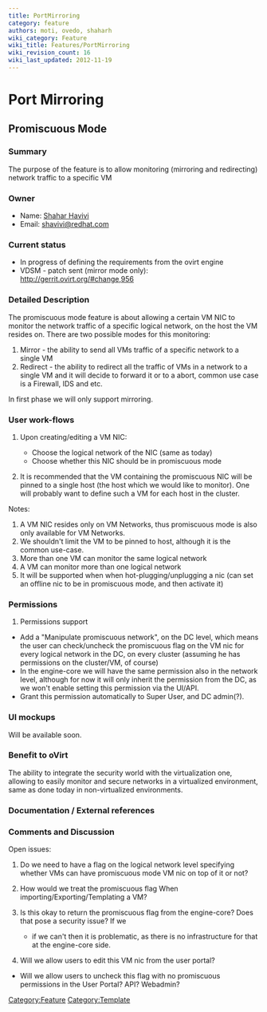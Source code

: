 ```yaml
---
title: PortMirroring
category: feature
authors: moti, ovedo, shaharh
wiki_category: Feature
wiki_title: Features/PortMirroring
wiki_revision_count: 16
wiki_last_updated: 2012-11-19
---
```


# Port Mirroring

## Promiscuous Mode

### Summary

The purpose of the feature is to allow monitoring (mirroring and redirecting) network traffic to a specific VM

### Owner

*   Name: [ Shahar Havivi](User:Shaharh)
*   Email: <shavivi@redhat.com>

### Current status

*   In progress of defining the requirements from the ovirt engine
*   VDSM - patch sent (mirror mode only): <http://gerrit.ovirt.org/#change,956>

### Detailed Description

The promiscuous mode feature is about allowing a certain VM NIC to monitor the network traffic of a specific logical network, on the host the VM resides on. There are two possible modes for this monitoring:

1.  Mirror - the ability to send all VMs traffic of a specific network to a single VM
2.  Redirect - the ability to redirect all the traffic of VMs in a network to a single VM and it will decide to forward it or to a abort, common use case is a Firewall, IDS and etc.

In first phase we will only support mirroring.

### User work-flows

1.  Upon creating/editing a VM NIC:
    -   Choose the logical network of the NIC (same as today)
    -   Choose whether this NIC should be in promiscuous mode

2.  It is recommended that the VM containing the promiscuous NIC will be pinned to a single host (the host which we would like to monitor). One will probably want to define such a VM for each host in the cluster.

Notes:

1.  A VM NIC resides only on VM Networks, thus promiscuous mode is also only available for VM Networks.
2.  We shouldn't limit the VM to be pinned to host, although it is the common use-case.
3.  More than one VM can monitor the same logical network
4.  A VM can monitor more than one logical network
5.  It will be supported when when hot-plugging/unplugging a nic (can set an offline nic to be in promiscuous mode, and then activate it)

### Permissions

1.  Permissions support

*   Add a "Manipulate promiscuous network", on the DC level, which means the user can check/uncheck the promiscuous flag on the VM nic for every logical network in the DC, on every cluster (assuming he has permissions on the cluster/VM, of course)
*   In the engine-core we will have the same permission also in the network level, although for now it will only inherit the permission from the DC, as we won't enable setting this permission via the UI/API.
*   Grant this permission automatically to Super User, and DC admin(?).

### UI mockups

Will be available soon.

### Benefit to oVirt

The ability to integrate the security world with the virtualization one, allowing to easily monitor and secure networks in a virtualized environment, same as done today in non-virtualized environments.

### Documentation / External references

### Comments and Discussion

Open issues:

1.  Do we need to have a flag on the logical network level specifying whether VMs can have promiscuous mode VM nic on top of it or not?
2.  How would we treat the promiscuous flag When importing/Exporting/Templating a VM?
3.  Is this okay to return the promiscuous flag from the engine-core? Does that pose a security issue? If we
    -   if we can't then it is problematic, as there is no infrastructure for that at the engine-core side.

4.  Will we allow users to edit this VM nic from the user portal?

*   Will we allow users to uncheck this flag with no promiscuous permissions in the User Portal? API? Webadmin?

<Category:Feature> <Category:Template>
